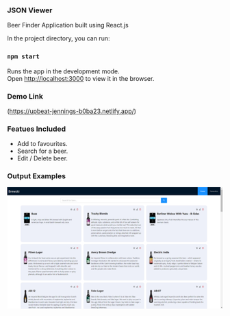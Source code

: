 ### JSON Viewer

Beer Finder Application built using React.js

In the project directory, you can run:

### `npm start`

Runs the app in the development mode.\
Open [http://localhost:3000](http://localhost:3000) to view it in the browser.

### Demo Link

(https://upbeat-jennings-b0ba23.netlify.app/)

### Featues Included

- Add to favourites.
- Search for a beer.
- Edit / Delete beer.

### Output Examples

![Alt text](src/assets/images/brewski.png?raw=true)
